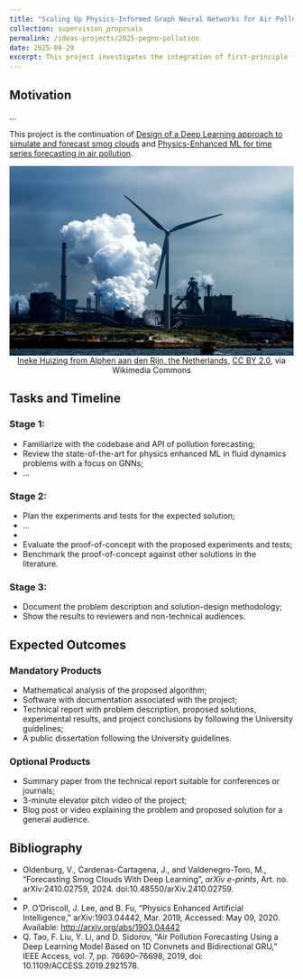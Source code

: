 ```yaml
---
title: "Scaling Up Physics-Informed Graph Neural Networks for Air Pollution Forecasting in the Netherlands"
collection: supervision_proposals
permalink: /ideas-projects/2025-pegnn-pollution
date: 2025-08-29
excerpt: This project investigates the integration of first-principle fluid dynamic models into deep learning frameworks to enhance air pollution time series forecasting. 
---
```


## Motivation

...

This project is the continuation of [Design of a Deep Learning approach to simulate and forecast smog clouds](/ideas-projects/2022-air-medellin) and [Physics-Enhanced ML for time series forecasting in air pollution](https://dccartagena.github.io/ideas-projects/2025-peml-pollution).

<div style="text-align: center;">
    <img src="/images/pollution.jpg"
        alt="Linea de transmicion."
        style="display: block; margin-left: auto; margin-right: auto;" />
    <figcaption><a href="https://commons.wikimedia.org/wiki/File:IJmuiden,_the_Netherlands_(9043390013).jpg">Ineke Huizing from Alphen aan den Rijn, the Netherlands</a>, <a href="https://creativecommons.org/licenses/by/2.0">CC BY 2.0</a>, via Wikimedia Commons</figcaption>
</div>

## Tasks and Timeline

### Stage 1:
* Familiarize with the codebase and API of pollution forecasting;
* Review the state-of-the-art for physics enhanced ML in fluid dynamics problems with a focus on GNNs;
* ...

### Stage 2:
* Plan the experiments and tests for the expected solution;
* ...
* 
* Evaluate the proof-of-concept with the proposed experiments and tests;
* Benchmark the proof-of-concept against other solutions in the literature.

### Stage 3: 
* Document the problem description and solution-design methodology;
* Show the results to reviewers and non-technical audiences.

## Expected Outcomes

### Mandatory Products
* Mathematical analysis of the proposed algorithm;
* Software with documentation associated with the project;
* Technical report with problem description, proposed solutions, experimental results, and project conclusions by following the University guidelines;
* A public dissertation following the University guidelines.

### Optional Products
* Summary paper from the technical report suitable for conferences or journals;
* 3-minute elevator pitch video of the project;
* Blog post or video explaining the problem and proposed solution for a general audience.

## Bibliography
* Oldenburg, V., Cardenas-Cartagena, J., and Valdenegro-Toro, M., “Forecasting Smog Clouds With Deep Learning”, <i>arXiv e-prints</i>, Art. no. arXiv:2410.02759, 2024. doi:10.48550/arXiv.2410.02759.
* 
* P. O’Driscoll, J. Lee, and B. Fu, “Physics Enhanced Artificial Intelligence,” arXiv:1903.04442, Mar. 2019, Accessed: May 09, 2020. Available: http://arxiv.org/abs/1903.04442
* Q. Tao, F. Liu, Y. Li, and D. Sidorov, “Air Pollution Forecasting Using a Deep Learning Model Based on 1D Convnets and Bidirectional GRU,” IEEE Access, vol. 7, pp. 76690–76698, 2019, doi: 10.1109/ACCESS.2019.2921578.
